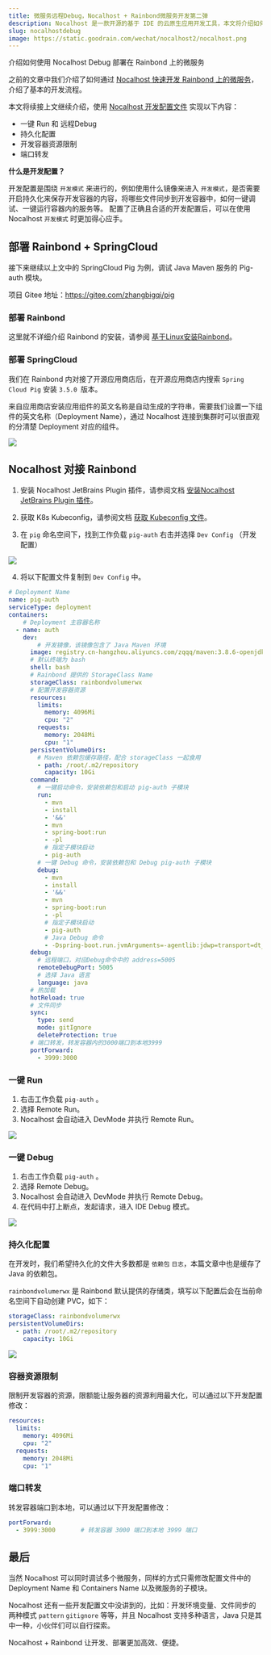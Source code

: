 ```yaml
---
title: 微服务远程Debug，Nocalhost + Rainbond微服务开发第二弹
description: Nocalhost 是一款开源的基于 IDE 的云原生应用开发工具，本文将介绍如何使用 Nocalhost 快速开发 Rainbond 上的微服务应用的开发流程以及实践操作步骤
slug: nocalhostdebug
image: https://static.goodrain.com/wechat/nocalhost2/nocalhost.png
---
```


介绍如何使用 Nocalhost Debug 部署在 Rainbond 上的微服务

之前的文章中我们介绍了如何通过 [Nocalhost 快速开发 Rainbond 上的微服务](https://mp.weixin.qq.com/s/kC9P7fvMtJvKK7_TM2LbTw)，介绍了基本的开发流程。

本文将续接上文继续介绍，使用 [Nocalhost 开发配置文件](https://nocalhost.dev/docs/config/config-overview-en/) 实现以下内容：

* 一键 Run 和 远程Debug
* 持久化配置
* 开发容器资源限制
* 端口转发

**什么是开发配置？**

开发配置是围绕 `开发模式` 来进行的，例如使用什么镜像来进入 `开发模式`，是否需要开启持久化来保存开发容器的内容，将哪些文件同步到开发容器中，如何一键调试、一键运行容器内的服务等。 配置了正确且合适的开发配置后，可以在使用 Nocalhost `开发模式` 时更加得心应手。

<!--truncate-->

## 部署 Rainbond + SpringCloud

接下来继续以上文中的 SpringCloud Pig 为例，调试 Java Maven 服务的 Pig-auth 模块。

项目 Gitee 地址：https://gitee.com/zhangbigqi/pig

### 部署 Rainbond

这里就不详细介绍 Rainbond 的安装，请参阅 [基于Linux安装Rainbond](https://www.rainbond.com/docs/installation/install-with-ui/host-install-with-ui)。

### 部署 SpringCloud

我们在 Rainbond 内对接了开源应用商店后，在开源应用商店内搜索 `Spring Cloud Pig` 安装 `3.5.0 `版本。

来自应用商店安装应用组件的英文名称是自动生成的字符串，需要我们设置一下组件的英文名称（Deployment Name），通过 Nocalhost 连接到集群时可以很直观的分清楚 Deployment 对应的组件。

![](https://static.goodrain.com/wechat/nocalhost2/1.png)



## Nocalhost 对接 Rainbond

1. 安装 Nocalhost JetBrains Plugin 插件，请参阅文档 [安装Nocalhost JetBrains Plugin 插件](https://nocalhost.dev/docs/installation/)。
2. 获取 K8s Kubeconfig，请参阅文档 [获取 Kubeconfig 文件](https://www.rainbond.com/docs/ops-guide/tools/kubectl)。

3. 在 `pig` 命名空间下，找到工作负载 `pig-auth` 右击并选择 `Dev Config` （开发配置）

![](https://static.goodrain.com/wechat/nocalhost2/2.png)

4. 将以下配置文件复制到 `Dev Config` 中。

```yaml
# Deployment Name
name: pig-auth
serviceType: deployment
containers:
	# Deployment 主容器名称
  - name: auth
    dev:
    	# 开发镜像，该镜像包含了 Java Maven 环境
      image: registry.cn-hangzhou.aliyuncs.com/zqqq/maven:3.8.6-openjdk-8
      # 默认终端为 bash
      shell: bash
      # Rainbond 提供的 StorageClass Name
      storageClass: rainbondvolumerwx
      # 配置开发容器资源
      resources:
        limits:
          memory: 4096Mi
          cpu: "2"
        requests:
          memory: 2048Mi
          cpu: "1"
      persistentVolumeDirs:
      	# Maven 依赖包缓存路径，配合 storageClass 一起食用
        - path: /root/.m2/repository
          capacity: 10Gi
      command:
        # 一键启动命令，安装依赖包和启动 pig-auth 子模块
        run:
          - mvn
          - install
          - '&&'
          - mvn
          - spring-boot:run
          - -pl
          # 指定子模块启动
          - pig-auth
        # 一键 Debug 命令，安装依赖包和 Debug pig-auth 子模块
        debug:
          - mvn
          - install
          - '&&'
          - mvn
          - spring-boot:run
          - -pl
          # 指定子模块启动
          - pig-auth
          # Java Debug 命令
          - -Dspring-boot.run.jvmArguments=-agentlib:jdwp=transport=dt_socket,server=y,suspend=y,address=5005
      debug:
        # 远程端口，对应Debug命令中的 address=5005
        remoteDebugPort: 5005
        # 选择 Java 语言
        language: java
      # 热加载
      hotReload: true
      # 文件同步
      sync:
        type: send
        mode: gitIgnore
        deleteProtection: true
      # 端口转发，转发容器内的3000端口到本地3999
      portForward:
        - 3999:3000
```

### 一键 Run

1. 右击工作负载 `pig-auth` 。
2. 选择 Remote Run。
3. Nocalhost 会自动进入 DevMode 并执行 Remote Run。

![](https://static.goodrain.com/wechat/nocalhost2/3-1.gif)



### 一键 Debug

1. 右击工作负载 `pig-auth` 。
2. 选择 Remote Debug。
3. Nocalhost 会自动进入 DevMode 并执行 Remote Debug。
4. 在代码中打上断点，发起请求，进入 IDE Debug 模式。

![](https://static.goodrain.com/wechat/nocalhost2/4-1.gif)

### 持久化配置

在开发时，我们希望持久化的文件大多数都是 `依赖包` `日志`，本篇文章中也是缓存了 Java 的依赖包。

`rainbondvolumerwx` 是 Rainbond 默认提供的存储类，填写以下配置后会在当前命名空间下自动创建 PVC，如下：

```yaml
storageClass: rainbondvolumerwx					
persistentVolumeDirs:
  - path: /root/.m2/repository
    capacity: 10Gi
```

![](https://static.goodrain.com/wechat/nocalhost2/5.png)

### 容器资源限制

限制开发容器的资源，限额能让服务器的资源利用最大化，可以通过以下开发配置修改：

```yaml
resources:
  limits:
    memory: 4096Mi
    cpu: "2"
  requests:
    memory: 2048Mi
    cpu: "1"
```

### 端口转发

转发容器端口到本地，可以通过以下开发配置修改：

```yaml
portForward:
  - 3999:3000 		# 转发容器 3000 端口到本地 3999 端口
```

## 最后

当然 Nocalhost 可以同时调试多个微服务，同样的方式只需修改配置文件中的 Deployment Name 和 Containers Name 以及微服务的子模块。

Nocalhost 还有一些开发配置文中没讲到的，比如：开发环境变量、文件同步的两种模式 `pattern` `gitignore` 等等，并且 Nocalhost 支持多种语言，Java 只是其中一种，小伙伴们可以自行探索。

Nocalhost + Rainbond 让开发、部署更加高效、便捷。

